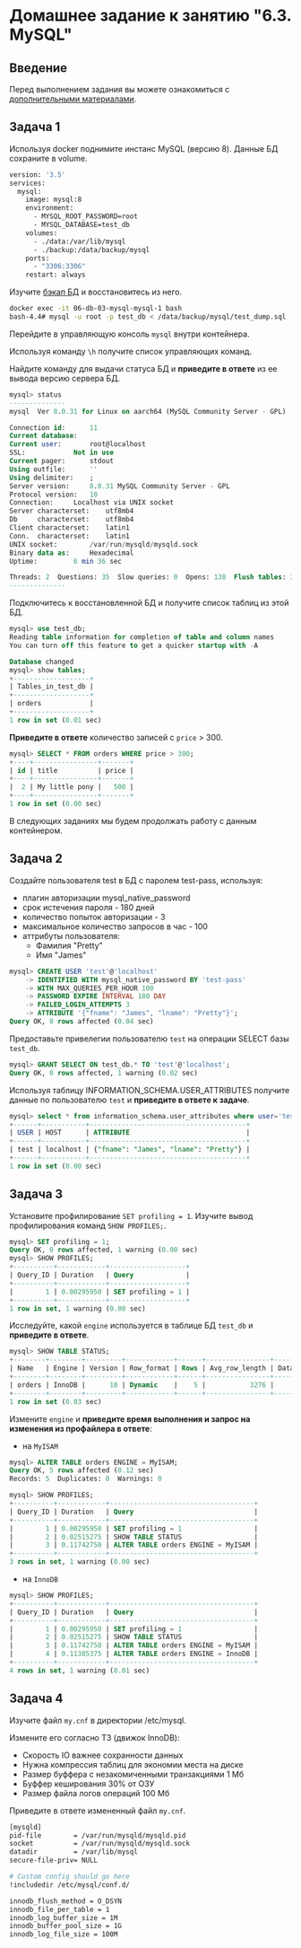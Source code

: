 # Домашнее задание к занятию "6.3. MySQL"

## Введение

Перед выполнением задания вы можете ознакомиться с 
[дополнительными материалами](https://github.com/netology-code/virt-homeworks/tree/master/additional/README.md).

## Задача 1

Используя docker поднимите инстанс MySQL (версию 8). Данные БД сохраните в volume.

```bash
version: '3.5'
services:
  mysql:
    image: mysql:8
    environment:
      - MYSQL_ROOT_PASSWORD=root
      - MYSQL_DATABASE=test_db
    volumes:
      - ./data:/var/lib/mysql
      - ./backup:/data/backup/mysql
    ports:
      - "3306:3306"
    restart: always
```

Изучите [бэкап БД](https://github.com/netology-code/virt-homeworks/tree/master/06-db-03-mysql/test_data) и 
восстановитесь из него.

```bash
docker exec -it 06-db-03-mysql-mysql-1 bash
bash-4.4# mysql -u root -p test_db < /data/backup/mysql/test_dump.sql
```

Перейдите в управляющую консоль `mysql` внутри контейнера.

Используя команду `\h` получите список управляющих команд.

Найдите команду для выдачи статуса БД и **приведите в ответе** из ее вывода версию сервера БД.

```sql
mysql> status
--------------
mysql  Ver 8.0.31 for Linux on aarch64 (MySQL Community Server - GPL)

Connection id:		11
Current database:
Current user:		root@localhost
SSL:			Not in use
Current pager:		stdout
Using outfile:		''
Using delimiter:	;
Server version:		8.0.31 MySQL Community Server - GPL
Protocol version:	10
Connection:		Localhost via UNIX socket
Server characterset:	utf8mb4
Db     characterset:	utf8mb4
Client characterset:	latin1
Conn.  characterset:	latin1
UNIX socket:		/var/run/mysqld/mysqld.sock
Binary data as:		Hexadecimal
Uptime:			6 min 36 sec

Threads: 2  Questions: 35  Slow queries: 0  Opens: 138  Flush tables: 3  Open tables: 56  Queries per second avg: 0.088
--------------
```


Подключитесь к восстановленной БД и получите список таблиц из этой БД.

```sql
mysql> use test_db;
Reading table information for completion of table and column names
You can turn off this feature to get a quicker startup with -A

Database changed
mysql> show tables;
+-------------------+
| Tables_in_test_db |
+-------------------+
| orders            |
+-------------------+
1 row in set (0.01 sec)
```

**Приведите в ответе** количество записей с `price` > 300.

```sql
mysql> SELECT * FROM orders WHERE price > 300;
+----+----------------+-------+
| id | title          | price |
+----+----------------+-------+
|  2 | My little pony |   500 |
+----+----------------+-------+
1 row in set (0.00 sec)
```

В следующих заданиях мы будем продолжать работу с данным контейнером.

## Задача 2

Создайте пользователя test в БД c паролем test-pass, используя:
- плагин авторизации mysql_native_password
- срок истечения пароля - 180 дней 
- количество попыток авторизации - 3 
- максимальное количество запросов в час - 100
- аттрибуты пользователя:
    - Фамилия "Pretty"
    - Имя "James"

```sql
mysql> CREATE USER 'test'@'localhost'
    -> IDENTIFIED WITH mysql_native_password BY 'test-pass'
    -> WITH MAX_QUERIES_PER_HOUR 100
    -> PASSWORD EXPIRE INTERVAL 180 DAY
    -> FAILED_LOGIN_ATTEMPTS 3
    -> ATTRIBUTE '{"fname": "James", "lname": "Pretty"}';
Query OK, 0 rows affected (0.04 sec)
```

Предоставьте привелегии пользователю `test` на операции SELECT базы `test_db`.

```sql
mysql> GRANT SELECT ON test_db.* TO 'test'@'localhost';
Query OK, 0 rows affected, 1 warning (0.02 sec)
```
    
Используя таблицу INFORMATION_SCHEMA.USER_ATTRIBUTES получите данные по пользователю `test` и 
**приведите в ответе к задаче**.

```sql
mysql> select * from information_schema.user_attributes where user='test';
+------+-----------+---------------------------------------+
| USER | HOST      | ATTRIBUTE                             |
+------+-----------+---------------------------------------+
| test | localhost | {"fname": "James", "lname": "Pretty"} |
+------+-----------+---------------------------------------+
1 row in set (0.00 sec)
```

## Задача 3

Установите профилирование `SET profiling = 1`.
Изучите вывод профилирования команд `SHOW PROFILES;`.

```sql
mysql> SET profiling = 1;
Query OK, 0 rows affected, 1 warning (0.00 sec)
mysql> SHOW PROFILES;
+----------+------------+-------------------+
| Query_ID | Duration   | Query             |
+----------+------------+-------------------+
|        1 | 0.00295950 | SET profiling = 1 |
+----------+------------+-------------------+
1 row in set, 1 warning (0.00 sec)
```

Исследуйте, какой `engine` используется в таблице БД `test_db` и **приведите в ответе**.

```sql
mysql> SHOW TABLE STATUS;
+--------+--------+---------+------------+------+----------------+-------------+-----------------+--------------+-----------+----------------+---------------------+-------------+------------+--------------------+----------+----------------+---------+
| Name   | Engine | Version | Row_format | Rows | Avg_row_length | Data_length | Max_data_length | Index_length | Data_free | Auto_increment | Create_time         | Update_time | Check_time | Collation          | Checksum | Create_options | Comment |
+--------+--------+---------+------------+------+----------------+-------------+-----------------+--------------+-----------+----------------+---------------------+-------------+------------+--------------------+----------+----------------+---------+
| orders | InnoDB |      10 | Dynamic    |    5 |           3276 |       16384 |               0 |            0 |         0 |              6 | 2022-12-18 12:27:22 | NULL        | NULL       | utf8mb4_0900_ai_ci |     NULL |                |         |
+--------+--------+---------+------------+------+----------------+-------------+-----------------+--------------+-----------+----------------+---------------------+-------------+------------+--------------------+----------+----------------+---------+
1 row in set (0.03 sec)
```

Измените `engine` и **приведите время выполнения и запрос на изменения из профайлера в ответе**:
- на `MyISAM`

```sql
mysql> ALTER TABLE orders ENGINE = MyISAM;
Query OK, 5 rows affected (0.12 sec)
Records: 5  Duplicates: 0  Warnings: 0

mysql> SHOW PROFILES;
+----------+------------+------------------------------------+
| Query_ID | Duration   | Query                              |
+----------+------------+------------------------------------+
|        1 | 0.00295950 | SET profiling = 1                  |
|        2 | 0.02515275 | SHOW TABLE STATUS                  |
|        3 | 0.11742750 | ALTER TABLE orders ENGINE = MyISAM |
+----------+------------+------------------------------------+
3 rows in set, 1 warning (0.00 sec)
```

- на `InnoDB`

```sql
mysql> SHOW PROFILES;
+----------+------------+------------------------------------+
| Query_ID | Duration   | Query                              |
+----------+------------+------------------------------------+
|        1 | 0.00295950 | SET profiling = 1                  |
|        2 | 0.02515275 | SHOW TABLE STATUS                  |
|        3 | 0.11742750 | ALTER TABLE orders ENGINE = MyISAM |
|        4 | 0.11385375 | ALTER TABLE orders ENGINE = InnoDB |
+----------+------------+------------------------------------+
4 rows in set, 1 warning (0.01 sec)
```

## Задача 4 

Изучите файл `my.cnf` в директории /etc/mysql.

Измените его согласно ТЗ (движок InnoDB):
- Скорость IO важнее сохранности данных
- Нужна компрессия таблиц для экономии места на диске
- Размер буффера с незакомиченными транзакциями 1 Мб
- Буффер кеширования 30% от ОЗУ
- Размер файла логов операций 100 Мб

Приведите в ответе измененный файл `my.cnf`.

```bash
[mysqld]
pid-file        = /var/run/mysqld/mysqld.pid
socket          = /var/run/mysqld/mysqld.sock
datadir         = /var/lib/mysql
secure-file-priv= NULL

# Custom config should go here
!includedir /etc/mysql/conf.d/

innodb_flush_method = O_DSYN
innodb_file_per_table = 1
innodb_log_buffer_size = 1M
innodb_buffer_pool_size = 1G
innodb_log_file_size = 100M
```
